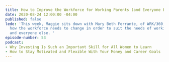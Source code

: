 ```yaml
---
title: How to Improve the Workforce for Working Parents (and Everyone Else, too)
date: 2020-08-24 12:00:00 -04:00
published: false
lede: 'This week, Maggie sits down with Mary Beth Ferrante, of WRK/360, to talk about
  how the workforce needs to change in order to suit the needs of working parents...
  and everyone else. '
episode-number: 53
podcast:
- Why Investing Is Such an Important Skill for All Women to Learn
- How to Stay Motivated and Flexible With Your Money and Career Goals
---
```


